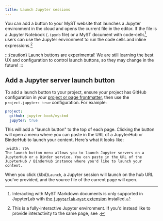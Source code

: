 ```yaml
---
title: Launch Jupyter sessions
---
```


You can add a button to your MyST website that launches a Jupyter environment in the cloud and opens the current file in the editor. If the file is a Jupyter Notebook (`.ipynb` file) or a MyST document with code-cells[^lab-myst], users can use the Jupyter environment to run the code cells and inline expressions.[^thebe]

[^thebe]: This is a fully-interactive Jupyter environment. If you'd instead like to provide interactivity to the same page, see [](./in-browser-execution.md).
[^lab-myst]: Interacting with MyST Markdown documents is only supported in JupyterLab with [the `jupyterlab-myst` extension](https://jupyter-book.github.io/jupyterlab-myst/) installed.

:::{caution} Launch buttons are experimental!
We are still learning the best UX and configuration to control launch buttons, so they may change in the future!
:::

## Add a Jupyter server launch button

To add a launch button to your project, ensure your project has GitHub configuration in your [project or page frontmatter](./frontmatter.md), then use the `project.jupyter: true` configuration. For example:

```yaml
project:
  github: jupyter-book/mystmd
  jupyter: true
```

This will add a "launch button" to the top of each page. Clicking the button will open a menu where you can paste in the URL of a JupyterHub or BinderHub to launch your content.
Here's what it looks like:

```{figure} ./images/launch-button-menu.png
:width: 75%
The launch button menu allows you to launch Jupyter servers on a JupyterHub or a Binder service. You can paste in the URL of the JupyterHub / BinderHub instance where you'd like to launch your content.
```

When you click {kbd}`Launch`, a Jupyter session will launch on the hub URL you've provided, and the source file of the current page will open.
